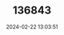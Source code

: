 ---
title: "136843"
category: "Lepilemur ahmansoni"
draft: false
date: 2024-02-22 13:03:51
languages:
  English: ["Ahmanson’s Sportive Lemur"]
---